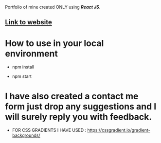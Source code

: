 Portfolio of mine created ONLY using ***React JS***.

## [Link to website](https://devyash-test-3.herokuapp.com/)

# How to use in your local environment 
* npm install

* npm start

# I have also created a contact me form just drop any suggestions and I will surely reply you with feedback.

* FOR CSS GRADIENTS I HAVE USED : https://cssgradient.io/gradient-backgrounds/

